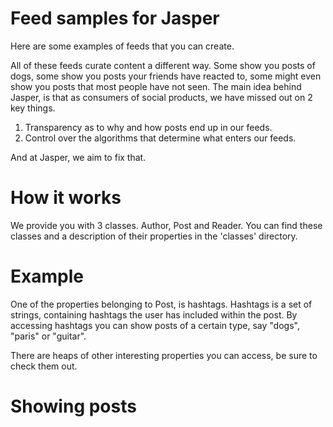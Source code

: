# Feed samples for Jasper 

Here are some examples of feeds that you can create. 

All of these feeds curate content a different way. Some show you posts of dogs, some show you posts your friends have reacted to, some might even show you posts that most people have not seen. The main idea behind Jasper, is that as consumers of social products, we have missed out on 2 key things. 

1. Transparency as to why and how posts end up in our feeds. 
2. Control over the algorithms that determine what enters our feeds. 

And at Jasper, we aim to fix that.

# How it works

We provide you with 3 classes. Author, Post and Reader. You can find these classes and a description of their properties in the 'classes' directory. 

# Example

One of the properties belonging to Post, is hashtags. Hashtags is a set of strings, containing hashtags the user has included within the post. By accessing hashtags you can show posts of a certain type, say "dogs", "paris" or "guitar". 

There are heaps of other interesting properties you can access, be sure to check them out.

# Showing posts







